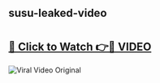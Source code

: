 ## susu-leaked-video 

# <h2><a href="http://freeplayer.one?title=susu-leaked-video&ref=21J">🔗 Click to Watch 👉🔴 VIDEO</a></h2>

<a href="http://freeplayer.one?title=susu-leaked-video&ref=21J" rel="nofollow" data-target="animated-image.originalLink"><img src="https://i.ibb.co.com/xMMVF88/686577567.gif" alt="Viral Video Original" style="max-width: 100%; display: inline-block;" data-target="animated-image.originalImage"></a>

